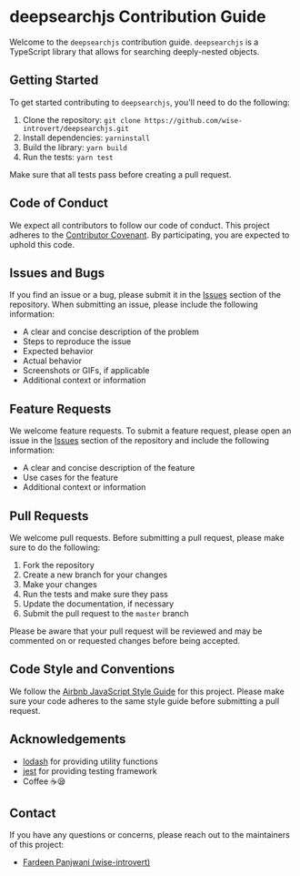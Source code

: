 # deepsearchjs Contribution Guide

Welcome to the `deepsearchjs` contribution guide. `deepsearchjs` is a TypeScript library that allows for searching deeply-nested objects.

## Getting Started

To get started contributing to `deepsearchjs`, you'll need to do the following:

1. Clone the repository: `git clone https://github.com/wise-introvert/deepsearchjs.git`
2. Install dependencies: `yarninstall`
3. Build the library: `yarn build`
4. Run the tests: `yarn test`

Make sure that all tests pass before creating a pull request.

## Code of Conduct

We expect all contributors to follow our code of conduct. This project adheres to the [Contributor Covenant](https://www.contributor-covenant.org/). By participating, you are expected to uphold this code.

## Issues and Bugs

If you find an issue or a bug, please submit it in the [Issues](https://github.com/wise-introvert/deepsearchjs/issues) section of the repository. When submitting an issue, please include the following information:

- A clear and concise description of the problem
- Steps to reproduce the issue
- Expected behavior
- Actual behavior
- Screenshots or GIFs, if applicable
- Additional context or information

## Feature Requests

We welcome feature requests. To submit a feature request, please open an issue in the [Issues](https://github.com/wise-introvert/deepsearchjs/issues) section of the repository and include the following information:

- A clear and concise description of the feature
- Use cases for the feature
- Additional context or information

## Pull Requests

We welcome pull requests. Before submitting a pull request, please make sure to do the following:

1. Fork the repository
2. Create a new branch for your changes
3. Make your changes
4. Run the tests and make sure they pass
5. Update the documentation, if necessary
6. Submit the pull request to the `master` branch

Please be aware that your pull request will be reviewed and may be commented on or requested changes before being accepted.

## Code Style and Conventions

We follow the [Airbnb JavaScript Style Guide](https://github.com/airbnb/javascript) for this project. Please make sure your code adheres to the same style guide before submitting a pull request.

## Acknowledgements

- [lodash](https://lodash.com/) for providing utility functions
- [jest](https://jestjs.io/) for providing testing framework
- Coffee :coffee::sleepy:

## Contact

If you have any questions or concerns, please reach out to the maintainers of this project:
- [Fardeen Panjwani (wise-introvert)](https://github.com/wise-introvert)
